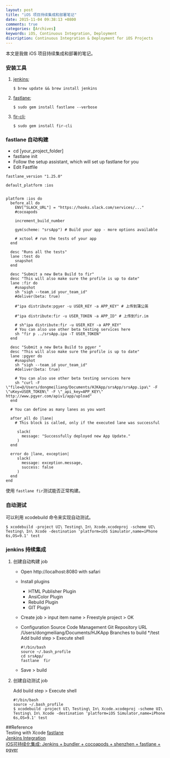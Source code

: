 ```yaml
---
layout: post
title: "iOS 项目持续集成和部署笔记"
date: 2015-11-04 09:38:13 +0800
comments: true
categories: [Archives]
keywords: iOS, Continuous Integration, Deployment
discription: Continuous Integration & Deployment for iOS Projects
---
```

本文是我做 iOS 项目持续集成和部署的笔记。

### 安装工具

1. [jenkins](http://jenkins-ci.org/);

	```
	$ brew update && brew install jenkins
	```

2. [fastlane](https://github.com/fastlane/fastlane);

	```
	$ sudo gem install fastlane --verbose
	```

3. [fir-cli](https://github.com/FIRHQ/fir-cli/blob/master/README.md);

	```
	$ sudo gem install fir-cli
	``` 
<!-- more -->
### fastlane 自动构建

* cd [your_project_folder]
* fastlane init
* Follow the setup assistant, which will set up fastlane for you
* Edit Fastfile

```
fastlane_version "1.25.0"

default_platform :ios


platform :ios do
  before_all do
    ENV["SLACK_URL"] = "https://hooks.slack.com/services/..."
    #cocoapods

    increment_build_number

    gym(scheme: "srsApp") # Build your app - more options available

    # xctool # run the tests of your app
  end

  desc "Runs all the tests"
  lane :test do
    snapshot
  end

  desc "Submit a new Beta Build to fir"
  desc "This will also make sure the profile is up to date"
  lane :fir do
    #snapshot
    sh "sigh --team_id your_team_id"
    #deliver(beta: true)

    #"ipa distribute:pgyer -u USER_KEY -a APP_KEY" # 上传到蒲公英

    #"ipa distribute:fir -u USER_TOKEN -a APP_ID" # 上传到fir.im

    # sh"ipa distribute:fir -u USER_KEY -a APP_KEY"
    # You can also use other beta testing services here
    sh "fir p ../srsApp.ipa -T USER_TOKEN"
  end

  desc "Submit a new Beta Build to pgyer "
  desc "This will also make sure the profile is up to date"
  lane :pgyer do
    #snapshot
    sh "sigh --team_id your_team_id"
    #deliver(beta: true)

    # You can also use other beta testing services here
    sh "curl -F \"file=@/Users/dongmeiliang/Documents/HJKApp/srsApp/srsApp.ipa\" -F \"uKey=USER_TOKEN\" -F \"_api_key=APP_KEY\" http://www.pgyer.com/apiv1/app/upload"
  end

  # You can define as many lanes as you want

  after_all do |lane|
    # This block is called, only if the executed lane was successful

     slack(
       message: "Successfully deployed new App Update."
     )
  end

  error do |lane, exception|
     slack(
       message: exception.message,
       success: false
     )
  end
end
```
使用 `fastlane fir`测试能否正常构建。

### 自动测试
可以利用 xcodebuild 命令来实现自动测试。
```
$ xcodebuild -project UI\ Testing\ In\ Xcode.xcodeproj -scheme UI\ Testing\ In\ Xcode -destination 'platform=iOS Simulator,name=iPhone 6s,OS=9.1' test
```

### jenkins 持续集成

1. 创建自动构建 job

	* Open http://localhost:8080 with safari
	* Install plugins
		* HTML Publisher Plugin
		* AnsiColor Plugin
		* Rebuild Plugin
		* GIT Plugin
		
	* Create job > input item name > Freestyle project > OK
	* Configuration
		Source Code Management
		Git
		Repository URL /Users/dongmeiliang/Documents/HJKApp
		Branches to build */test
		Add build step > Execute shell
		
		```
		#!/bin/bash 
		source ~/.bash_profile
		cd srsApp/
		fastlane  fir
		```
	* Save > build

2. 创建自动测试 job

	Add build step > Execute shell
	
	```
	#!/bin/bash 
	source ~/.bash_profile
	$ xcodebuild -project UI\ Testing\ In\ Xcode.xcodeproj -scheme UI\ Testing\ In\ Xcode -destination 'platform=iOS Simulator,name=iPhone 6s,OS=9.1' test
	```

##Reference  
Testing with Xcode
[fastlane](https://github.com/fastlane/fastlane)  
[Jenkins Integration](https://github.com/fastlane/fastlane/blob/master/docs/Jenkins.md)  
[iOS可持续化集成: Jenkins + bundler + cocoapods + shenzhen + fastlane + pgyer](http://blog.csdn.net/colorapp/article/details/47007329)  
	
	

